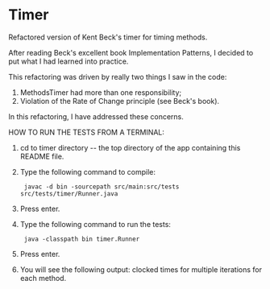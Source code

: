 Timer
=======

Refactored version of Kent Beck's timer for timing methods.  

After reading Beck's excellent book Implementation Patterns, I decided to put what I had learned into practice.  

This refactoring was driven by really two things I saw in the code: 

1. MethodsTimer had more than one responsibility; 
2. Violation of the Rate of Change principle (see Beck's book).

In this refactoring, I have addressed these concerns.


HOW TO RUN THE TESTS FROM A TERMINAL:

1. cd to timer directory -- the top directory of the app containing this README file.
2. Type the following command to compile: 

		javac -d bin -sourcepath src/main:src/tests  src/tests/timer/Runner.java

3. Press enter.
4. Type the following command to run the tests:
	
 		java -classpath bin timer.Runner

5. Press enter.
6. You will see the following output: clocked times for multiple iterations for each method.
	